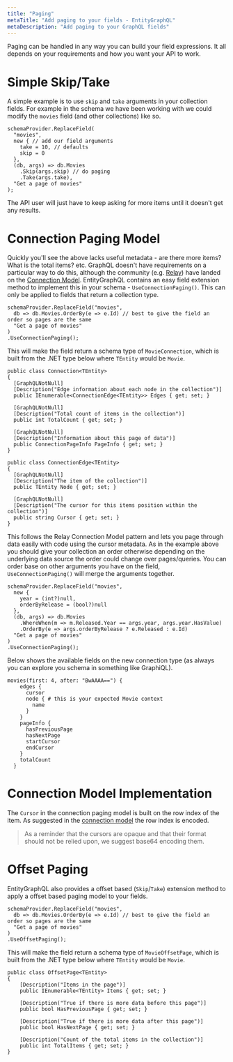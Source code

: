 ```yaml
---
title: "Paging"
metaTitle: "Add paging to your fields - EntityGraphQL"
metaDescription: "Add paging to your GraphQL fields"
---
```


Paging can be handled in any way you can build your field expressions. It all depends on your requirements and how you want your API to work.

# Simple Skip/Take

A simple example is to use `skip` and `take` arguments in your collection fields. For example in the schema we have been working with we could modify the `movies` field (and other collections) like so.

```
schemaProvider.ReplaceField(
  "movies",
  new { // add our field arguments
    take = 10, // defaults
    skip = 0
  },
  (db, args) => db.Movies
    .Skip(args.skip) // do paging
    .Take(args.take),
  "Get a page of movies"
);
```

The API user will just have to keep asking for more items until it doesn't get any results.

# Connection Paging Model

Quickly you'll see the above lacks useful metadata - are there more items? What is the total items? etc. GraphQL doesn't have requirements on a particular way to do this, although the community (e.g. [Relay](https://relay.dev/graphql/connections.htm)) have landed on the [Connection Model](https://graphql.org/learn/pagination/). EntityGraphQL contains an easy field extension method to implement this in your schema - `UseConnectionPaging()`. This can only be applied to fields that return a collection type.

```
schemaProvider.ReplaceField("movies",
  db => db.Movies.OrderBy(e => e.Id) // best to give the field an order so pages are the same
  "Get a page of movies"
)
.UseConnectionPaging();
```

This will make the field return a schema type of `MovieConnection`, which is built from the .NET type below where `TEntity` would be `Movie`.

```
public class Connection<TEntity>
{
  [GraphQLNotNull]
  [Description("Edge information about each node in the collection")]
  public IEnumerable<ConnectionEdge<TEntity>> Edges { get; set; }

  [GraphQLNotNull]
  [Description("Total count of items in the collection")]
  public int TotalCount { get; set; }

  [GraphQLNotNull]
  [Description("Information about this page of data")]
  public ConnectionPageInfo PageInfo { get; set; }
}

public class ConnectionEdge<TEntity>
{
  [GraphQLNotNull]
  [Description("The item of the collection")]
  public TEntity Node { get; set; }

  [GraphQLNotNull]
  [Description("The cursor for this items position within the collection")]
  public string Cursor { get; set; }
}
```

This follows the Relay Connection Model pattern and lets you page through data easily with code using the cursor metadata. As in the example above you should give your collection an order otherwise depending on the underlying data source the order could change over pages/queries. You can order base on other arguments you have on the field, `UseConnectionPaging()` will merge the arguments together.

```
schemaProvider.ReplaceField("movies",
  new {
    year = (int?)null,
    orderByRelease = (bool?)null
  },
  (db, args) => db.Movies
    .WhereWhen(m => m.Released.Year == args.year, args.year.HasValue)
    .OrderBy(e => args.orderByRelease ? e.Released : e.Id)
  "Get a page of movies"
)
.UseConnectionPaging();
```

Below shows the available fields on the new connection type (as always you can explore you schema in something like GraphiQL).

```
movies(first: 4, after: "BwAAAA==") {
    edges {
      cursor
      node { # this is your expected Movie context
        name
      }
    }
    pageInfo {
      hasPreviousPage
      hasNextPage
      startCursor
      endCursor
    }
    totalCount
  }
```

# Connection Model Implementation

The `Cursor` in the connection paging model is built on the row index of the item. As suggested in the [connection model](https://graphql.org/learn/pagination/#complete-connection-model) the row index is encoded.

> As a reminder that the cursors are opaque and that their format should not be relied upon, we suggest base64 encoding them.

# Offset Paging

EntityGraphQL also provides a offset based (`Skip`/`Take`) extension method to apply a offset based paging model to your fields.

```
schemaProvider.ReplaceField("movies",
  db => db.Movies.OrderBy(e => e.Id) // best to give the field an order so pages are the same
  "Get a page of movies"
)
.UseOffsetPaging();
```

This will make the field return a schema type of `MovieOffsetPage`, which is built from the .NET type below where `TEntity` would be `Movie`.

```
public class OffsetPage<TEntity>
{
    [Description("Items in the page")]
    public IEnumerable<TEntity> Items { get; set; }

    [Description("True if there is more data before this page")]
    public bool HasPreviousPage { get; set; }

    [Description("True if there is more data after this page")]
    public bool HasNextPage { get; set; }

    [Description("Count of the total items in the collection")]
    public int TotalItems { get; set; }
}
```